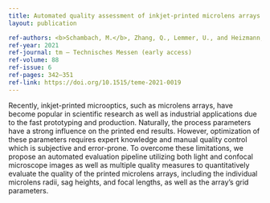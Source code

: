 ```yaml
---
title: Automated quality assessment of inkjet-printed microlens arrays
layout: publication

ref-authors: <b>Schambach, M.</b>, Zhang, Q., Lemmer, U., and Heizmann, M.
ref-year: 2021
ref-journal: tm – Technisches Messen (early access)
ref-volume: 88
ref-issue: 6
ref-pages: 342–351
ref-link: https://doi.org/10.1515/teme-2021-0019
---
```


Recently, inkjet-printed microoptics, such as microlens arrays, have become popular in scientific research as well as industrial applications due to the fast prototyping and production. Naturally, the process parameters have a strong influence on the printed end results. However, optimization of these parameters requires expert knowledge and manual quality control which is subjective and error-prone. To overcome these limitations, we propose an automated evaluation pipeline utilizing both light and confocal microscope images as well as multiple quality measures to quantitatively evaluate the quality of the printed microlens arrays, including the individual microlens radii, sag heights, and focal lengths, as well as the array’s grid parameters.

